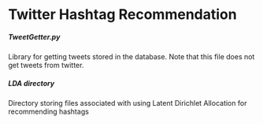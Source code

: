 # Twitter Hashtag Recommendation

##### TweetGetter.py
Library for getting tweets stored in the database. Note that this file does not get tweets from twitter. 

##### LDA directory
Directory storing files associated with using Latent Dirichlet Allocation for recommending hashtags
